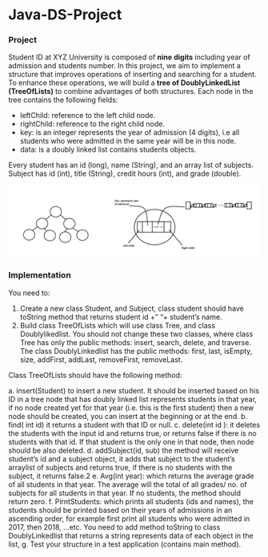 # Java-DS-Project

### Project
Student ID at XYZ University is composed of **nine digits** including year of admission and students
number. In this project, we aim to implement a structure that improves operations of inserting and
searching for a student. To enhance these operations, we will build a **tree of DoublyLinkedList
(TreeOfLists)** to combine advantages of both structures. Each node in the tree contains the following
fields:
* leftChild: reference to the left child node.
* rightChild: reference to the right child node.
* key: is an integer represents the year of admission (4 digits), i.e all students who were admitted in
the same year will be in this node.
* data: is a doubly linked list contains students objects.

Every student has an id (long), name (String), and an array list of subjects.
Subject has id (int), title (String), credit hours (int), and grade (double).

![Tree](https://github.com/alialhousseini/Java-DS-Project/blob/main/xyz.PNG)

### Implementation
You need to:
1. Create a new class Student, and Subject, class student should have toString method that returns
student id +” “+ student’s name.
2. Build class TreeOfLists which will use class Tree, and class Doublylikedlist.
You should not change these two classes, where class Tree has only the public methods: insert,
search, delete, and traverse. The class DoublyLinkedlist has the public methods: first, last,
isEmpty, size, addFirst, addLast, removeFirst, removeLast.

Class TreeOfLists should have the following method:

a. insert(Student) to insert a new student. It should be inserted based on his ID in a tree node
that has doubly linked list represents students in that year, if no node created yet for that
year (i.e. this is the first student) then a new node should be created, you can insert at the
beginning or at the end.
b. find( int id) it returns a student with that ID or null.
c. delete(int id ): it deletes the students with the input id and returns true, or returns false if
there is no students with that id. If that student is the only one in that node, then node should
be also deleted.
d. addSubject(id, sub) the method will receive student’s id and a subject object, it adds that
subject to the student’s arraylist of subjects and returns true, if there is no students with the
subject, it returns false.2
e. Avg(int year): which returns the average grade of all students in that year. The average will
the total of all grades/ no. of subjects for all students in that year. If no students, the method
should return zero.
f. PirntStudents: which prints all students (ids and names), the students should be printed
based on their years of admissions in an ascending order, for example first print all students
who were admitted in 2017, then 2018, …etc. You need to add method toString to class
DoublyLinkedlist that returns a string represents data of each object in the list,
g. Test your structure in a test application (contains main method).
